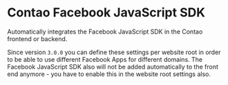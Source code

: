 Contao Facebook JavaScript SDK
=====================

Automatically integrates the Facebook JavaScript SDK in the Contao frontend or backend.

Since version `3.0.0` you can define these settings per website root in order to be able to use different Facebook Apps for different domains. The Facebook JavaScript SDK also will not be added automatically to the front end anymore - you have to enable this in the website root settings also.
